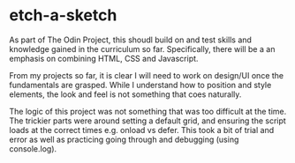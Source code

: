 # etch-a-sketch

As part of The Odin Project, this shoudl build on and test skills and knowledge gained in the curriculum so far. Specifically, there will be a an emphasis on combining HTML, CSS and Javascript.

From my projects so far, it is clear I will need to work on design/UI once the fundamentals are grasped. While I understand how to position and style elements, the look and feel is not something that coes naturally.

The logic of this project was not something that was too difficult at the time. The trickier parts were around setting a default grid, and ensuring the script loads at the correct times e.g. onload vs defer. This took a bit of trial and error as well as practicing going through and debugging (using console.log).